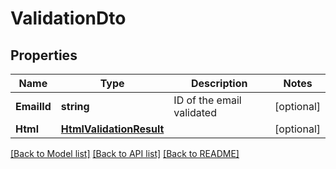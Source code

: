 # ValidationDto

## Properties

Name | Type | Description | Notes
------------ | ------------- | ------------- | -------------
**EmailId** | **string** | ID of the email validated | [optional] 
**Html** | [**HtmlValidationResult**](HTMLValidationResult.md) |  | [optional] 

[[Back to Model list]](../README.md#documentation-for-models) [[Back to API list]](../README.md#documentation-for-api-endpoints) [[Back to README]](../README.md)


